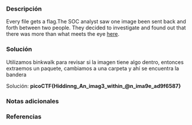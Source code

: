 
### Descripción 
Every file gets a flag.The SOC analyst saw one image been sent back and forth between two people. They decided to investigate and found out that there was more than what meets the eye [here](https://artifacts.picoctf.net/c/260/flag.png).
### Solución
Utilizamos binkwalk para revisar si la imagen tiene algo dentro, entonces extraemos un paquete, cambiamos a una carpeta y ahí se encuentra la bandera 

Solución: **picoCTF{Hiddinng_An_imag3_within_@n_ima9e_ad9f6587}**
### Notas adicionales


### Referencias 

